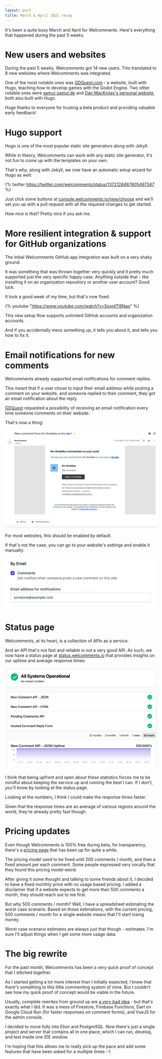 ```yaml
---
layout: post
title: March & April 2021 recap
---
```


It's been a quite busy March and April for Welcomments.
Here's everything that happened during the past 5 weeks.

<!-- more -->

# New users and websites

During the past 5 weeks, Welcomments got 14 new users.
This translated to 8 new websites where Welcomments was integrated.

One of the most notable ones was [GDQuest.com](https://gdquest.com) - a website, built with Hugo, teaching how to develop games with the Godot Engine.
Two other notable ones were [samui-samui.de](https://samui-samui.de/) and [Dan MacKinlay's personal website](https://danmackinlay.name/), both also built with Hugo.

Huge thanks to everyone for trusting a beta product and providing valuable early feedback!

# Hugo support

Hugo is one of the most popular static site generators along with Jekyll.

While in theory, Welcomments can work with any static site generator, it's not fun to come up with the templates on your own.

That's why, along with Jekyll, we now have an automatic setup wizard for Hugo as well:

{% twitter https://twitter.com/welcomments/status/1372128487805497347 %}

Just click some buttons at [console.welcomments.io/new/choose](https://console.welcomments.io/new/choose) and we'll set you
up with a pull request with all the required changes to get started.

How nice is that? Pretty nice if you ask me.

# More resilient integration & support for GitHub organizations

The initial Welcomments GitHub app integration was built on a very shaky ground.

It was something that was thrown together very quickly and it pretty much supported just the very specific happy case.
Anything outside that - like installing it on an organization repository or another user account? Good luck.

It took a good week of my time, but that's now fixed:

{% youtube "https://www.youtube.com/watch?v=SxxrdTl9Nao" %}

This new setup flow supports unlimited GitHub accounts and organization accounts.

And if you accidentally mess something up, it tells you about it, and tells you how to fix it.

# Email notifications for new comments

Welcomments already supported email notifications for comment replies.

This meant that if a user chose to input their email address while posting a comment on your website, and someone replied
to their comment, they got an email notification about the reply.

[GDQuest](https://gdquest.com) requested a possibility of receiving an email notification every time someone comments on
their website.

That's now a thing:

![A screenshot of an email notification about a new comment.](/img/new-comment-notification.png)

For most websites, this should be enabled by default.

If that's not the case, you can go to your website's settings and enable it manually:

![My helpful screenshot](/img/email-notifications.png)

# Status page

Welcomments, at its heart, is a collection of APIs as a service.

And an API that's not fast and reliable is not a very good API.
As such, we now have a status page at [status.welcomments.io](https://status.welcomments.io) that provides insights on 
our uptime and average response times:

![My helpful screenshot](/img/status-page.png)

I think that being upfront and open about these statistics forces me to be mindful about keeping the service up and running
the best I can. If I don't, you'll know by looking at the status page.

Looking at the numbers, I think I could make the response times faster.

Given that the response times are an average of various regions around the world, they're already pretty fast though.

# Pricing updates

Even though Welcomments is 100% free during beta, for transparency, there's a [pricing page](/pricing) that has been up for quite a while.

The pricing model used to be fixed until 200 comments / month, and then a fixed amount per each comment.
Some people expressed very vocally that they found this pricing model weird.

After giving it some thought and talking to some friends about it, I decided to have a fixed monthly price with no usage
based pricing. I added a disclaimer that if a website expects to get more than 500 comments a month, they should reach out
to me first.

But why 500 comments / month? Well, I have a spreadsheet estimating the worst case scenario. Based on those estimations,
with the current pricing, 500 comments / month for a single website means that I'll start losing money.

Worst case scenario estimates are always just that though - estimates.
I'm sure I'll adjust things when I get some more usage data.

# The big rewrite

For the past month, Welcomments has been a very quick proof of concept that I stitched together.

As I started getting a lot more interest than I initially expected, I knew that there's something to this little commenting system of mine.
But I couldn't see how my quick proof of concept would be viable in the future.

Usually, complete rewrites from ground up are [a very bad idea](https://www.joelonsoftware.com/2000/04/06/things-you-should-never-do-part-i/) - but that's exactly what I did.
It was a mess of Firestore, Firebase Functions, Dart on Google Cloud Run (for faster responses on comment forms), and VueJS
for the admin console. 

I decided to move fully into Elixir and PostgreSQL. Now there's just a single project and server
that contains all in one place, which I can run, develop, and test inside one IDE window.

I'm hoping that this allows me to really pick up the pace and add some features that have been asked for a multiple times :-)